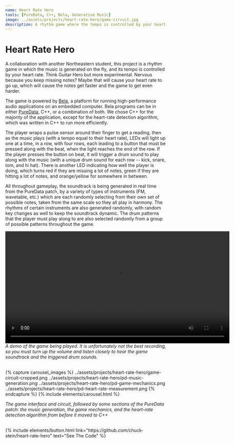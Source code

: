 ```yaml
---
name: Heart Rate Hero
tools: [PureData, C++, Bela, Generative Music]
image: ../assets/projects/heart-rate-hero/game-circuit.jpg
description: A rhythm game where the tempo is controlled by your heart rate
---
```


# Heart Rate Hero

A collaboration with another Northeastern student, this project is a rhythm game in which the music is generated on the fly, and its tempo is controlled by your heart rate.
Think Guitar Hero but more experimental. Nervous because you keep missing notes? Maybe that will cause your heart rate to go up, which will cause the notes get faster
and the game to get even harder.

The game is powered by [Bela](https://bela.io/about), a platform for running high-performance audio applications on an embedded computer.
Bela programs can be in either [PureData](https://en.wikipedia.org/wiki/Pure_Data), C++, or a combination of both. We chose C++ for the majority of the application,
except for the heart-rate detection algorithm, which was written in C++ to run more efficiently.

The player wraps a pulse sensor around their finger to get a reading, then as the music plays (with a tempo equal to their heart rate), LEDs will light up one at a time, in
a row, with four rows, each leading to a button that must be pressed along with the beat, when the light reaches the end of the row. If the player presses the button on
beat, it will trigger a drum sound to play along with the music (with a unique drum sound for each row -- kick, snare, tom, and hi hat). There is another LED indicating how
well the player is doing, which turns red if they are missing a lot of notes, green if they are hitting a lot of notes, and orange/yellow for somewhere in between.

All throughout gameplay, the soundtrack is being generated in real time from the PureData patch, by a variety of types of instruments (FM, wavetable, etc.) which are
each randomly selecting from their own set of possible notes, taken from the same scale so they all play in harmony. The rhythms of certain instruments are also generated
randomly, with random key changes as well to keep the soundtrack dynamic. The drum patterns that the player must play along to are also selected randomly from a group of
possible patterns throughout the game.

<div class="text-center">
  <video controls src="../assets/projects/heart-rate-hero/game-demo.mp4" width=700>
    <!-- fallback -->
    <p>Your browser does not support HTML5 video playback, but you can still <a href="../assets/projects/heart-rate-hero/game-demo.mp4">download the video</a>.</p>
  </video>
</div>

<div class="text-center">
  <em>A demo of the game being played. It is unfortunately not the best recording, so you must turn up the volume and listen closely to hear the game soundtrack and the triggered drum sounds.</em>
</div>

<br />

{% capture carousel_images %}
../assets/projects/heart-rate-hero/game-circuit-cropped.png
../assets/projects/heart-rate-hero/pd-music-generation.png
../assets/projects/heart-rate-hero/pd-game-mechanics.png
../assets/projects/heart-rate-hero/pd-heart-rate-measurement.png
{% endcapture %}
{% include elements/carousel.html %}

<div class="text-center">
  <em>The game interface and circuit, followed by some sections of the PureData patch: the music generation, the game mechanics, and the heart-rate detection algorithm from before it moved to C++</em>
</div>

<br />

<p class="text-center">
  {% include elements/button.html link="https://github.com/chuck-stein/heart-rate-hero" text="See The Code" %}
</p>
